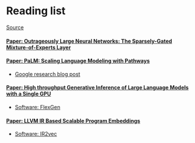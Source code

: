# Reading list

[Source](https://github.com/danjacobellis/SYSML/blob/main/reading_list.md)

#### [Paper: Outrageously Large Neural Networks: The Sparsely-Gated Mixture-of-Experts Layer](https://research.google/pubs/pub45929/)

#### [Paper: PaLM: Scaling Language Modeling with Pathways](https://research.google/pubs/pub51308/)
* [Google research blog post](https://ai.googleblog.com/2022/04/pathways-language-model-palm-scaling-to.html)

#### [Paper: High throughput Generative Inference of Large Language Models with a Single GPU](https://github.com/FMInference/FlexGen/blob/main/docs/paper.pdf)

* [Software: FlexGen](https://github.com/FMInference/FlexGen)

#### [Paper: LLVM IR Based Scalable Program Embeddings](https://dl.acm.org/doi/abs/10.1145/3418463)

* [Software: IR2vec](https://github.com/IITH-Compilers/IR2Vec)
